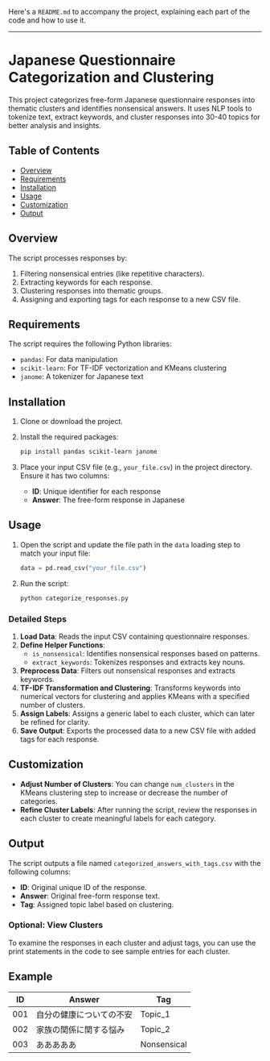 Here's a `README.md` to accompany the project, explaining each part of the code and how to use it.

---

# Japanese Questionnaire Categorization and Clustering

This project categorizes free-form Japanese questionnaire responses into thematic clusters and identifies nonsensical answers. It uses NLP tools to tokenize text, extract keywords, and cluster responses into 30-40 topics for better analysis and insights.

## Table of Contents

- [Overview](#overview)
- [Requirements](#requirements)
- [Installation](#installation)
- [Usage](#usage)
- [Customization](#customization)
- [Output](#output)

## Overview

The script processes responses by:
1. Filtering nonsensical entries (like repetitive characters).
2. Extracting keywords for each response.
3. Clustering responses into thematic groups.
4. Assigning and exporting tags for each response to a new CSV file.

## Requirements

The script requires the following Python libraries:
- `pandas`: For data manipulation
- `scikit-learn`: For TF-IDF vectorization and KMeans clustering
- `janome`: A tokenizer for Japanese text

## Installation

1. Clone or download the project.
2. Install the required packages:
   ```bash
   pip install pandas scikit-learn janome
   ```

3. Place your input CSV file (e.g., `your_file.csv`) in the project directory. Ensure it has two columns:
   - **ID**: Unique identifier for each response
   - **Answer**: The free-form response in Japanese

## Usage

1. Open the script and update the file path in the `data` loading step to match your input file:
   ```python
   data = pd.read_csv("your_file.csv")
   ```
   
2. Run the script:
   ```bash
   python categorize_responses.py
   ```

### Detailed Steps

1. **Load Data**: Reads the input CSV containing questionnaire responses.
2. **Define Helper Functions**:
   - `is_nonsensical`: Identifies nonsensical responses based on patterns.
   - `extract_keywords`: Tokenizes responses and extracts key nouns.
3. **Preprocess Data**: Filters out nonsensical responses and extracts keywords.
4. **TF-IDF Transformation and Clustering**: Transforms keywords into numerical vectors for clustering and applies KMeans with a specified number of clusters.
5. **Assign Labels**: Assigns a generic label to each cluster, which can later be refined for clarity.
6. **Save Output**: Exports the processed data to a new CSV file with added tags for each response.

## Customization

- **Adjust Number of Clusters**: You can change `num_clusters` in the KMeans clustering step to increase or decrease the number of categories.
- **Refine Cluster Labels**: After running the script, review the responses in each cluster to create meaningful labels for each category.

## Output

The script outputs a file named `categorized_answers_with_tags.csv` with the following columns:
- **ID**: Original unique ID of the response.
- **Answer**: Original free-form response text.
- **Tag**: Assigned topic label based on clustering.

### Optional: View Clusters
To examine the responses in each cluster and adjust tags, you can use the print statements in the code to see sample entries for each cluster.

## Example

| ID        | Answer                  | Tag        |
|-----------|--------------------------|------------|
| 001       | 自分の健康についての不安 | Topic_1    |
| 002       | 家族の関係に関する悩み    | Topic_2    |
| 003       | あああああ                | Nonsensical|

